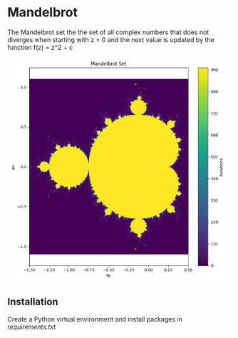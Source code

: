 # Mandelbrot

The Mandelbrot set the the set of all complex numbers that does not diverges when starting with z = 0 and the next value is updated by the function f(z) = z^2 + c

![Mandelbrot](images/Mandelbrot.png "Mandelbrot")

## Installation

Create a Python virtual environment and install packages in _requirements.txt_
